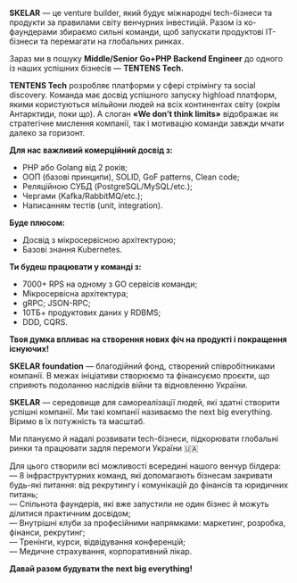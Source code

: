 **SKELAR** — це venture builder, який будує міжнародні tech-бізнеси та
продукти за правилами світу венчурних інвестицій. Разом із ко-фаундерами
збираємо сильні команди, щоб запускати продуктові IT-бізнеси та перемагати на
глобальних ринках.

Зараз ми в пошуку **Middle/Senior Go+PHP Backend Engineer** до одного із наших
успішних бізнесів — **TENTENS Tech.**

**TENTENS Tech** розробляє платформи у сфері стрімінгу та social discovery.
Команда має досвід успішного запуску highload платформ, якими користуються
мільйони людей на всіх континентах світу (окрім Антарктиди, поки що). А слоган
**«We don’t think limits»** відображає як стратегічне мислення компанії, так і
мотивацію команди завжди мчати далеко за горизонт.

**Для нас важливий комерційний досвід з:**

  * PHP або Golang від 2 років;
  * ООП (базові принципи), SOLID, GoF patterns, Clean code;
  * Реляційною СУБД (PostgreSQL/MySQL/etc.);
  * Чергами (Kafka/RabbitMQ/etc.);
  * Написанням тестів (unit, integration).

**Буде плюсом:**

  * Досвід з мікросервісною архітектурою;
  * Базові знання Kubernetes.

**Ти будеш працювати у команді з:**

  * 7000+ RPS на одному з GO сервісів команди;
  * Мікросервісна архітектура;
  * gRPC; JSON-RPC;
  * 10ТБ+ продуктових даних у RDBMS;
  * DDD, CQRS.

**Твоя думка впливає на створення нових фіч на продукті і покращення
існуючих!**  
  
**SKELAR foundation** — благодійний фонд, створений співробітниками компанії.
В межах ініціативи створюємо та фінансуємо проєкти, що сприяють подоланню
наслідків війни та відновленню України.  
  
**SKELAR** — середовище для самореалізації людей, які здатні створити успішні
компанії. Ми такі компанії називаємо the next big everything. Віримо в їх
потужність та масштаб.  
  
Ми плануємо й надалі розвивати tech-бізнеси, підкорювати глобальні ринки та
працювати задля перемоги України 🇺🇦  
  
Для цього створили всі можливості всередині нашого венчур білдера:  
— 8 інфраструктурних команд, які допомагають бізнесам закривати будь-які
питання: від рекрутингу і комунікацій до фінансів та юридичних питань;  
— Спільнота фаундерів, які вже запустили не один бізнес й можуть ділитися
практичним досвідом;  
— Внутрішні клуби за професійними напрямками: маркетинг, розробка, фінанси,
рекрутинг;  
— Тренінги, курси, відвідування конференцій;  
— Медичне страхування, корпоративний лікар.  
  
**Давай разом будувати the next big everything!**